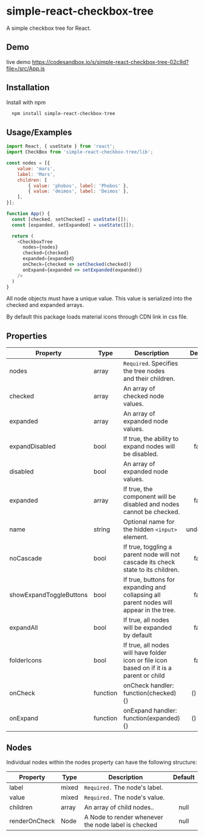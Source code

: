 
# simple-react-checkbox-tree

A simple checkbox tree for React.

## Demo
live demo
https://codesandbox.io/s/simple-react-checkbox-tree-02c9d?file=/src/App.js

## Installation

Install with npm

```bash
  npm install simple-react-checkbox-tree
```
    
## Usage/Examples

```javascript
import React, { useState } from 'react';
import CheckBox from 'simple-react-checkbox-tree/lib';

const nodes = [{
    value: 'mars',
    label: 'Mars',
    children: [
        { value: 'phobos', label: 'Phobos' },
        { value: 'deimos', label: 'Deimos' },
    ],
}];

function App() {
  const [checked, setChecked] = useState([]);
  const [expanded, setExpanded] = useState([]);

  return (
    <CheckboxTree
      nodes={nodes}
      checked={checked}
      expanded={expanded}
      onCheck={checked => setChecked(checked)}
      onExpand={expanded => setExpanded(expanded)}
    />
  )
}
```

All node objects must have a unique value. This value is serialized into the checked and expanded arrays.

By default this package loads material icons through CDN link in css file.



## Properties
| Property | Type | Description | Default |
| --- | --- | --- | :---: |
| nodes | array | `Required`. Specifies the tree nodes <br/> and their children. |  |
| checked | array | An array of checked node values. | [ ] |
| expanded | array | An array of expanded node values. | [ ] |
| expandDisabled | bool | If true, the ability to expand nodes will be disabled. | false |
| disabled | bool | An array of expanded node values. | [ ] |
| expanded | array | If true, the component will be disabled and nodes cannot be checked. | false |
| name | string | Optional name for the hidden `<input>` element. | undefined |
| noCascade | bool | If true, toggling a parent node will not cascade its check state to its children. | false |
| showExpandToggleButtons | bool |If true, buttons for expanding and collapsing all parent nodes will appear in the tree. | false |
| expandAll | bool | If true, all nodes will be expanded by default | false |
| folderIcons | bool | If true, all nodes will have folder icon or file icon based on if it is a parent or child | false |
| onCheck | function | onCheck handler: function(checked) {} | () => {} |
| onExpand | function | onExpand handler: function(expanded) {} | () => {} |


## Nodes
Individual nodes within the nodes property can have the following structure:

| Property | Type | Description | Default |
| --- | --- | --- | :---: |
| label | mixed | `Required.` The node's label. |  |
| value | mixed | `Required.` The node's value. |  |
| children | array | An array of child nodes.. | null |
| renderOnCheck | Node | A Node to render whenever the node label is checked | null |

